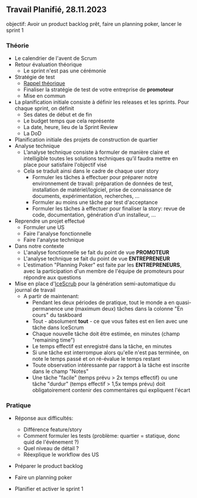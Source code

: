 ## Travail Planifié, 28.11.2023

objectif: Avoir un product backlog prêt, faire un planning poker, lancer le sprint 1  
### Théorie

- Le calendrier de l'avent de Scrum
- Retour évaluation théorique
  - Le sprint n'est pas une cérémonie
- Stratégie de test
  - [Rappel théorique](../Supports/Stratégie%20de%20test.pdf)
  - Finaliser la stratégie de test de votre entreprise de **promoteur**
  - Mise en commun
- La planification initiale consiste à définir les releases et les sprints. Pour chaque sprint, on définit
  - Ses dates de début et de fin
  - Le budget temps que cela représente
  - La date, heure, lieu de la Sprint Review
  - La DoD
- Planification initiale des projets de construction de quartier
- Analyse technique
  - L’analyse technique consiste à formuler de manière claire et intelligible toutes les solutions techniques qu’il faudra mettre en place pour satisfaire l'objectif visé
  - Cela se traduit ainsi dans le cadre de chaque user story
    - Formuler les tâches à effectuer pour préparer notre environnement de travail: préparation de données de test, installation de matériel/logiciel, prise de connaissance de documents, expérimentation, recherches, ...
    - Formuler au moins une tâche par test d'acceptance
    - Formuler les tâches à effectuer pour finaliser la story: revue de code, documentation, génération d'un installeur, ...
- Reprendre un projet effectué
  - Formuler une US
  - Faire l'analyse fonctionnelle
  - Faire l'analyse technique
- Dans notre contexte
  - L'analyse fonctionnelle se fait du point de vue **PROMOTEUR**
  - L'analyse technique se fait du point de vue **ENTREPRENEUR**
  - L'estimation "Planning Poker" est faite par les **ENTREPRENEURS**, avec la participation d'un membre de l'équipe de promoteurs pour répondre aux questions
- Mise en place d'[IceScrub](https://github.com/XCarrel/IceScrub) pour la génération semi-automatique du journal de travail
  - A partir de maintenant:
    - Pendant les deux périodes de pratique, tout le monde a en quasi-permanence une (maximum deux) tâches dans la colonne "En cours" du taskboard
    - Tout - absolument **tout** - ce que vous faites est en lien avec une tâche dans IceScrum
    - Chaque nouvelle tâche doit être estimée, en minutes (champ "remaining time")
    - Le temps effectif est enregistré dans la tâche, en minutes
    - Si une tâche est interrompue alors qu'elle n'est pas terminée, on note le temps passé et on ré-évalue le temps restant
    - Toute observation intéressante par rapport à la tâche est inscrite dans le champ "Notes"
    - Une tâche "facile" (temps prévu > 2x temps effectif) ou une tâche "durdur" (temps effectif > 1,5x temps prévu) doit obligatoirement contenir des commentaires qui expliquent l'écart

### Pratique

- Réponse aux difficultés: 
  - Différence feature/story
  - Comment formuler les tests (problème: quartier = statique, donc quid de l'événement ?)
  - Quel niveau de détail ?
  - Réexplique le workflow des US

- Préparer le product backlog
- Faire un planning poker
- Planifier et activer le sprint 1